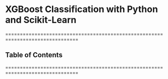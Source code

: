 # XGBoost Classification with Python and Scikit-Learn


===============================================================================


## Table of Contents


===============================================================================

